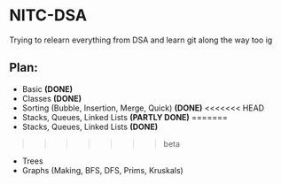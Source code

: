 # NITC-DSA
Trying to relearn everything from DSA and learn git along the way too ig

## Plan:
- Basic **(DONE)**
- Classes **(DONE)**
- Sorting (Bubble, Insertion, Merge, Quick) **(DONE)**
<<<<<<< HEAD
- Stacks, Queues, Linked Lists **(PARTLY DONE)**
=======
- Stacks, Queues, Linked Lists **(DONE)**
>>>>>>> beta
- Trees
- Graphs (Making, BFS, DFS, Prims, Kruskals)